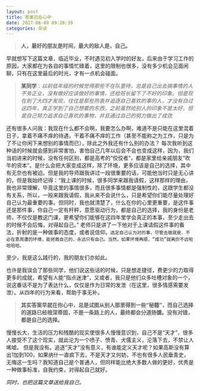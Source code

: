 ```yaml
---
layout: post
title: 答案已在心中
date: 2017-06-08 09:28:39
categories: 杂谈
---
```


>**人，最好的朋友是时间，最大的敌人是，自己。**

早就想写下这篇文章，临近毕业，不时遇见初入学时的好友，后来由于学习工作的原因，大家都在为各自的事情忙碌着，这里的限制也很多，没有多少机会见面闲聊，只有在这里最后的时光，才有一点机会碰面。

>**某同学**：*以前低年级的时候觉得那些不在队里待，总是自己出去搞事情的人不务正业，没有做好应该做好的事情，还给班长留下了不好的印象。但是现在到了大四才发现，往往是那些热衷并追逐自己喜欢的事的人，才没有白过这四年，真正学到了自己想要的东西，之前虽然给别人的印象不是太好，但是自己努力追求自己喜欢的事物，并且通过自己的努力做出了成效*

还有很多人问我：我现在什么都不会啊，我要怎么办啊，难道不是只能在这里混着日子，拿着不痛不痒的待遇，干着不痛不痒的工作（甚至不能称之为工作，只是为了不让你闲下来想别的事情而已），除此之外我还有什么别的办法？
每次我听到这种话的时候就会感到非常害怕，害怕自己几年以后会不会也变成这样，因为，我们当初进来的时候，没有任何区别，都是高考的“佼佼者”，都是家里给亲戚朋友“吹牛的资本”。是什么会把大家变成这样，除了环境，更多应该是自己的选择，其中有无奈也有被迫。但是我的导师跟我讲过一段很重要的话，可能他当时只是无心讲的，但是我始终记得：“我上课的时候，很多同学来跟我请假，这样那样的理由，我也非常理解，毕竟这里的事情很多，而且很多事情都是强制性的，这跟学生都没有关系，所以，一般来跟我请假，我从来不会说什么，只是希望你们能尽量处理好自己认为最重要的事。但同时，我也就清楚了，什么在你的心里更重要，是这件事还是那件事，你自己一定有杆秤，意愿驱动行为，都是自己的选择，我的身份是老师，不仅仅是教这门课，更希望你们能够在这四年里学会真正的本事，至少走出去的时候不会后悔，对得起自己。”
老师只是讲了一下他对于上课请假这件事的看法，折射的是一种做事的态度，或者说信仰。`选定自己认为对的事，尽管去做就是，不必在意周遭的环境，能拯救自己的，永远只有自己。当然，如果环境再顺，“成功”就离你不远啦哈哈哈。`

至少，我是这么践行的，我的朋友们亦如此。

也许是我误会了那些同学，他们说这些话的时候，只是想走捷径，费更少的力取得更多的成就，希望有人能“指点迷津”，又或者，我只是他们众多吐槽对象的一个，说这番话不是为了表达什么，仅仅是作为日常的发泄（在这里，很多情感需要发泄）。从四年的行为来看，帮助于事无补。

>**其实答案早就在你心中，总是试图从别人那里得到一些“秘籍”，而自己选择的道路已经根深蒂固，不是一条路上的人，最终都会分道扬镳。没有对错，都是自己的选择。**

慢慢长大，生活的压力和残酷的现实使很多人慢慢意识到，自己不是“天才”，很多人接受不了这个现实，就此沦为一个喷子、愤青、犬儒主义，沦落下去，不禁让人唏嘘。
但是我没有。追逐“天才”没有意义，有谁能定义天才呢？如果高斯没有算出1加到100，如果纳什一直疯下去，不是天才又何妨，不也有很多人民垂青史，无悔这一生吗？我知道自己是个普通人，但同样能比绝大多数人做的更好，优秀是一种做事标准，自我约束，对得起自己就好。

*同时，也把这篇文章送给我自己。*
